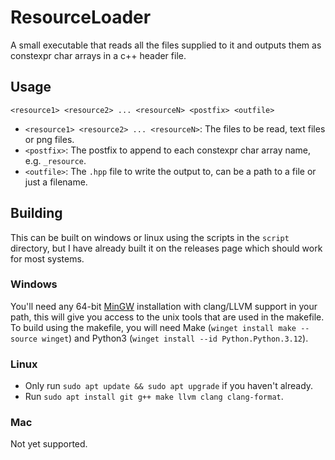 # ResourceLoader
A small executable that reads all the files supplied to it and outputs them as constexpr char arrays
in a c++ header file.

## Usage
`<resource1> <resource2> ... <resourceN> <postfix> <outfile>`

- `<resource1> <resource2> ... <resourceN>`: The files to be read, text files or png files.
- `<postfix>`: The postfix to append to each constexpr char array name, e.g. `_resource`.
- `<outfile>`: The `.hpp` file to write the output to, can be a path to a file or just a filename.

## Building
This can be built on windows or linux using the scripts in the `script` directory, but I have
already built it on the releases page which should work for most systems.

### Windows
You'll need any 64-bit [MinGW](https://winlibs.com/) installation with clang/LLVM support in your
path, this will give you access to the unix tools that are used in the makefile. To build using the
makefile, you will need Make (`winget install make --source winget`) and Python3 (`winget install
--id Python.Python.3.12`).

### Linux
- Only run `sudo apt update && sudo apt upgrade` if you haven't already.
- Run `sudo apt install git g++ make llvm clang clang-format`.

### Mac
Not yet supported.
